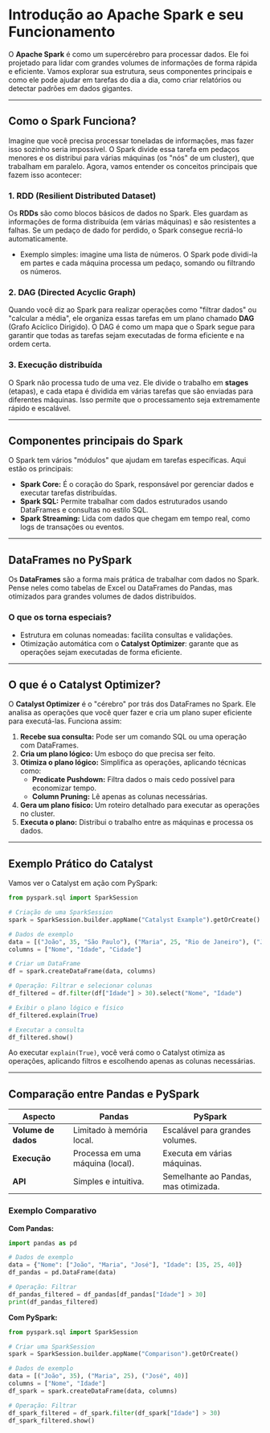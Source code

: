 # **Introdução ao Apache Spark e seu Funcionamento**

O **Apache Spark** é como um supercérebro para processar dados. Ele foi projetado para lidar com grandes volumes de informações de forma rápida e eficiente. Vamos explorar sua estrutura, seus componentes principais e como ele pode ajudar em tarefas do dia a dia, como criar relatórios ou detectar padrões em dados gigantes.

---

## **Como o Spark Funciona?**

Imagine que você precisa processar toneladas de informações, mas fazer isso sozinho seria impossível. O Spark divide essa tarefa em pedaços menores e os distribui para várias máquinas (os "nós" de um cluster), que trabalham em paralelo. Agora, vamos entender os conceitos principais que fazem isso acontecer:

### **1. RDD (Resilient Distributed Dataset)**

Os **RDDs** são como blocos básicos de dados no Spark. Eles guardam as informações de forma distribuída (em várias máquinas) e são resistentes a falhas. Se um pedaço de dado for perdido, o Spark consegue recriá-lo automaticamente.

- Exemplo simples: imagine uma lista de números. O Spark pode dividi-la em partes e cada máquina processa um pedaço, somando ou filtrando os números.

### **2. DAG (Directed Acyclic Graph)**

Quando você diz ao Spark para realizar operações como "filtrar dados" ou "calcular a média", ele organiza essas tarefas em um plano chamado **DAG** (Grafo Acíclico Dirigido). O DAG é como um mapa que o Spark segue para garantir que todas as tarefas sejam executadas de forma eficiente e na ordem certa.

### **3. Execução distribuída**

O Spark não processa tudo de uma vez. Ele divide o trabalho em **stages** (etapas), e cada etapa é dividida em várias tarefas que são enviadas para diferentes máquinas. Isso permite que o processamento seja extremamente rápido e escalável.

---

## **Componentes principais do Spark**

O Spark tem vários "módulos" que ajudam em tarefas específicas. Aqui estão os principais:

- **Spark Core:** É o coração do Spark, responsável por gerenciar dados e executar tarefas distribuídas.
- **Spark SQL:** Permite trabalhar com dados estruturados usando DataFrames e consultas no estilo SQL.
- **Spark Streaming:** Lida com dados que chegam em tempo real, como logs de transações ou eventos.

---

## **DataFrames no PySpark**

Os **DataFrames** são a forma mais prática de trabalhar com dados no Spark. Pense neles como tabelas de Excel ou DataFrames do Pandas, mas otimizados para grandes volumes de dados distribuídos.

### **O que os torna especiais?**
- Estrutura em colunas nomeadas: facilita consultas e validações.
- Otimização automática com o **Catalyst Optimizer**: garante que as operações sejam executadas de forma eficiente.

---

## **O que é o Catalyst Optimizer?**

O **Catalyst Optimizer** é o "cérebro" por trás dos DataFrames no Spark. Ele analisa as operações que você quer fazer e cria um plano super eficiente para executá-las. Funciona assim:

1. **Recebe sua consulta:** Pode ser um comando SQL ou uma operação com DataFrames.
2. **Cria um plano lógico:** Um esboço do que precisa ser feito.
3. **Otimiza o plano lógico:** Simplifica as operações, aplicando técnicas como:
   - **Predicate Pushdown:** Filtra dados o mais cedo possível para economizar tempo.
   - **Column Pruning:** Lê apenas as colunas necessárias.
4. **Gera um plano físico:** Um roteiro detalhado para executar as operações no cluster.
5. **Executa o plano:** Distribui o trabalho entre as máquinas e processa os dados.

---

## **Exemplo Prático do Catalyst**

Vamos ver o Catalyst em ação com PySpark:

```python
from pyspark.sql import SparkSession

# Criação de uma SparkSession
spark = SparkSession.builder.appName("Catalyst Example").getOrCreate()

# Dados de exemplo
data = [("João", 35, "São Paulo"), ("Maria", 25, "Rio de Janeiro"), ("José", 40, "Curitiba")]
columns = ["Nome", "Idade", "Cidade"]

# Criar um DataFrame
df = spark.createDataFrame(data, columns)

# Operação: Filtrar e selecionar colunas
df_filtered = df.filter(df["Idade"] > 30).select("Nome", "Idade")

# Exibir o plano lógico e físico
df_filtered.explain(True)

# Executar a consulta
df_filtered.show()
```

Ao executar `explain(True)`, você verá como o Catalyst otimiza as operações, aplicando filtros e escolhendo apenas as colunas necessárias.

---

## **Comparação entre Pandas e PySpark**

| **Aspecto**             | **Pandas**                         | **PySpark**                     |
|--------------------------|-------------------------------------|----------------------------------|
| **Volume de dados**      | Limitado à memória local.          | Escalável para grandes volumes. |
| **Execução**             | Processa em uma máquina (local).   | Executa em várias máquinas.     |
| **API**                  | Simples e intuitiva.               | Semelhante ao Pandas, mas otimizada. |

### Exemplo Comparativo

**Com Pandas:**
```python
import pandas as pd

# Dados de exemplo
data = {"Nome": ["João", "Maria", "José"], "Idade": [35, 25, 40]}
df_pandas = pd.DataFrame(data)

# Operação: Filtrar
df_pandas_filtered = df_pandas[df_pandas["Idade"] > 30]
print(df_pandas_filtered)
```

**Com PySpark:**
```python
from pyspark.sql import SparkSession

# Criar uma SparkSession
spark = SparkSession.builder.appName("Comparison").getOrCreate()

# Dados de exemplo
data = [("João", 35), ("Maria", 25), ("José", 40)]
columns = ["Nome", "Idade"]
df_spark = spark.createDataFrame(data, columns)

# Operação: Filtrar
df_spark_filtered = df_spark.filter(df_spark["Idade"] > 30)
df_spark_filtered.show()
```